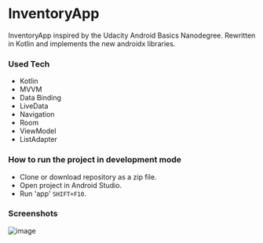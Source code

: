 # InventoryApp
InventoryApp inspired by the Udacity Android Basics Nanodegree. Rewritten in Kotlin and implements the new androidx libraries. 


### Used Tech
* Kotlin
* MVVM
* Data Binding
* LiveData
* Navigation
* Room
* ViewModel
* ListAdapter


### How to run the project in development mode
* Clone or download repository as a zip file.
* Open project in Android Studio.
* Run 'app' `SHIFT+F10`.


### Screenshots
![image](https://user-images.githubusercontent.com/25232443/58365265-e5c21300-7ec1-11e9-9a1a-4a12c0ebae6a.jpg)


